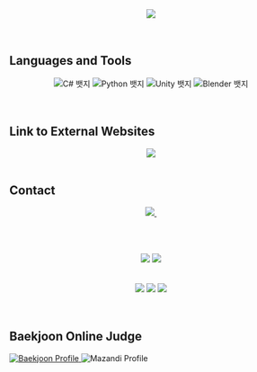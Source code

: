 <div align="center">
  <img src="https://capsule-render.vercel.app/api?type=waving&color=0:ed9d0b,100:f94001&height=240&section=header&text=Hello%20👋%20Nice%20to%20meet%20you!&fontSize=32&animation=fadeIn&fontAlignY=40&fontColor=ffffff"/>
</div>

<br>
<br>

## Languages and Tools
<div align="center">
  <img src="https://img.shields.io/badge/C%23-239120?style=for-the-badge&logo=c-sharp&logoColor=white" alt="C# 뱃지">
  <img src="https://img.shields.io/badge/Python-3776AB?style=for-the-badge&logo=python&logoColor=white" alt="Python 뱃지">
  <img src="https://img.shields.io/badge/Unity-000000?style=for-the-badge&logo=unity&logoColor=white" alt="Unity 뱃지">
  <img src="https://img.shields.io/badge/Blender-F5792A?style=for-the-badge&logo=blender&logoColor=white" alt="Blender 뱃지">
</div>

<br>
<br>

## Link to External Websites
<div align="center">
  <a href="https://www.instagram.com/jaewon070511/">
    <img src="https://img.shields.io/badge/Instagram-E4405F?style=flat-square&logo=instagram&logoColor=white">
  </a>
</div>

<br>

## Contact
<div align="center">
  <a href="mailto:godsasu11@gmail.com">
    <img src="https://img.shields.io/badge/godsasu11@gmail.com-D14836?style=for-the-badge&logo=gmail&logoColor=white"/>&nbsp;
  </a>
</div>

##

<br>
<br>

<div align="center">
  <img src="https://github-readme-stats.vercel.app/api?username=jaewon172&show_icons=true&theme=synthwave">
  <img src="https://github-readme-stats.vercel.app/api/top-langs/?username=jaewon172&layout=compact&theme=synthwave">
</div>

<br>
<br>

<div align="center">
  <img src="https://github-profile-summary-cards.vercel.app/api/cards/profile-details?username=jaewon172&theme=radical" />
  <img src="http://github-profile-summary-cards.vercel.app/api/cards/repos-per-language?username=jaewon172&theme=radical&exclude={exclude}" />
  <img src="http://github-profile-summary-cards.vercel.app/api/cards/stats?username=jaewon172&theme=radical" />
</div>

<br>
<br>

## Baekjoon Online Judge
<div class="badge-container">
    <a href="https://solved.ac/godsasu">
      <img src="http://mazassumnida.wtf/api/v2/generate_badge?boj=godsasu" alt="Baekjoon Profile"/>
    </a>
    <img src="http://mazandi.herokuapp.com/api?handle=godsasu&theme=warm" alt="Mazandi Profile">
  </div>

 
 
